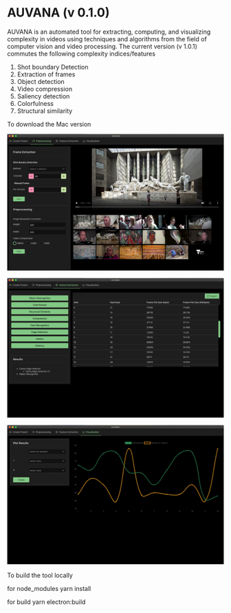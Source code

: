 

# AUVANA (v 0.1.0)

AUVANA is an automated tool for extracting, computing, and visualizing complexity in videos using techniques and algorithms from the field of computer vision and video processing. The current version (v 1.0.1) commutes the following complexity indices/features

1.	Shot boundary Detection 
2.	Extraction of frames
3.	Object detection 
4.	Video compression
5.	Saliency detection 
6.	Colorfulness
7.	Structural similarity 


To download the Mac version 



 
![Screenshot](AUVANA_v1.2.png)

![Screenshot](AUVANA_v1.3.png)

![Screenshot](AUVANA_v1.4.png)


To build the tool locally 

for node_modules
yarn install

for build
yarn electron:build
